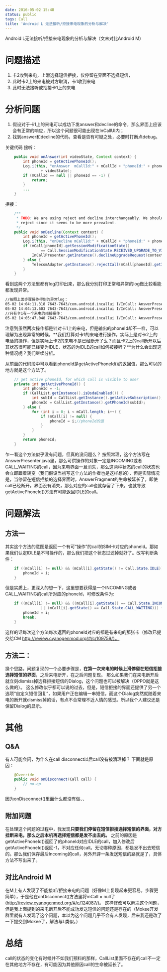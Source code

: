 ```yaml
---
date: 2016-05-02 15:48
status: public
tags: Call
title: 'Android L 无法接听/拒接来电现象的分析与解决'
---
```


Android L无法接听/拒接来电现象的分析与解决（文末对比Android M）
# 问题描述
1. 卡2收到来电，上滑选择短信拒接，仅停留在界面不选择短信，
2. 此时卡2上的来电被对方取消，卡1收到来电
3. 此时无法接听或拒接卡1上的来电

# 分析问题
1. 假设对于卡1上的来电可以成功下发answer和decline的命令，那么界面上应该会有正常的响应，所以这个问题很可能出现在InCallUI内；
2. 找到answer和decline的代码，查看是否有可疑之处，必要时打断点debug。

关键代码
接听：
```java
 	public void onAnswer(int videoState, Context context) {
        int phoneId = getActivePhoneId();
        Log.i(this, "onAnswer  mCallId:" + mCallId + "phoneId:" + phoneId + " videoState="
                + videoState);
        if (mCallId == null || phoneId == -1) {
            return;
        }
		...
    }
```

拒接：
```java
	/**
     * TODO: We are using reject and decline interchangeably. We should settle on
     * reject since it seems to be more prevalent.
     */
    public void onDecline(Context context) {
        int phoneId = getActivePhoneId();
        Log.i(this, "onDecline mCallId:" + mCallId + "phoneId:" + phoneId);
        if (mCall[phoneId].getSessionModificationState()
                == Call.SessionModificationState.RECEIVED_UPGRADE_TO_VIDEO_REQUEST) {
            InCallPresenter.getInstance().declineUpgradeRequest(context);
        } else {
            TelecomAdapter.getInstance().rejectCall(mCall[phoneId].getId(), false, null);
        }
    }
```

看到这两个方法里都有log打印出来，那么我分别打印正常和异常的log做比较看能都发现异常。

```xml
//按照上面步骤操作得到的异常log：
05-02 14:04:11.318 7643-7643/com.android.incallui I/InCall: AnswerPresenter - onDecline mCallId:[Ljava.lang.String;@1734d9f8phoneId:1
05-02 14:04:13.603 7643-7643/com.android.incallui I/InCall: AnswerPresenter - onAnswer  mCallId:[Ljava.lang.String;@1734d9f8phoneId:1 videoState=0
//只有卡1有一个来电的拒接操作：
05-02 14:05:47.048 7643-7643/com.android.incallui I/InCall: AnswerPresenter - onDecline mCallId:[Ljava.lang.String;@15b5b6e1phoneId:0
```
注意到虽然两次操作都是针对卡1上的来电，但是输出的phoneId却不一样，可以理解为出现异常的时候，**我们打算对卡1的来电进行操作，实际上是对卡2上的电话的操作，但是实际上卡2的来电不是已经断开了么？而且卡2上的call断开以后其状态很可能已经变为IDLE，状态的为IDLE的call如何被接听？**为什么会出现这种情况呢？我们继续分析。

从前面的代码段中可以看到phoneId是getActivePhoneId()的返回值，那么可以的地方就是这个方法了。


```java
	// get active phoneId, for which call is visible to user
    private int getActivePhoneId() {
        int phoneId = -1;
        if (CallList.getInstance().isDsdaEnabled()) {
            int subId = CallList.getInstance().getActiveSubscription();
            phoneId = CallList.getInstance().getPhoneId(subId);
        } else {
            for (int i = 0; i < mCall.length; i++) {
                if (mCall[i] != null) {
                    phoneId = i;//phoneId的值
                }
            }
        }
        return phoneId;
    }
```
乍一看这个方法似乎没有问题，但真的没问题么？
按照常理，这个方法写在AnswerPresenter.java里，那么可供操作的对象一定是INCOMING或者CALL_WAITING的call，因为来电界面一旦消失，那么这两种状态的call的状态也会立即跟着转变（我们假设当初写这个方法的作者也是这样想的），但是实际情况是，当停留在短信拒接的选择界面时，AnswerFragment的生命被延长了，即使call已经断开，界面没有消失，那么对应的call也就存留了下来。也就导致getActivePhoneId()方法有可能返回IDLE的call。

# 问题解法
## 方法一
其实这个方法的意图是返回一个有可“操作”的call的SIM卡对应的phoneId。那如果我们认定IDLE是不可操作的，那么我们把这个状态过滤掉就好了。改写判断条件：
```java
	if ((mCall[i] != null) && (mCall[i].getState() != Call.State.IDLE)) {
        phoneId = i;
    }
```
但是实质上，更深入的想一下，这里想要获得是一个INCOMING或者CALL_WAITING的call所对应的phoneId，可修改条件为:
```java
	if ((mCall[i] != null) && ((mCall[i].getState() == Call.State.INCOMING)
                || (mCall[i].getState() == Call.State.CALL_WAITING))) {
		phoneId = i;
		break;
    }
```
这样的话每次这个方法每次返回的phoneId对应的都是有来电的那张卡（修改已提交给CM	http://review.cyanogenmod.org/#/c/109759/）。
## 方法二：
换个思路，问题复现的一个必要步骤是，**在第一次来电的时候上滑停留在短信拒接选择短信的界面**，之后来电断开，在之后问题复现。
那么如果我们在来电断开后就立刻dismiss掉选择拒接短信的Dialog，这个问题也可以被解决（OPPO就是这么做的）。
这么修改似乎都可以说的过去，但是，短信拒接的界面还提供了另一个选项“自定义短信回复”，如果用户正在编辑一串短信，而这个Dialog突然就随着来电的断开就dismiss掉的话，有点不合常理不近人情的感觉。所以我个人建议还是保留Dialog的显示。

# 其他
## Q&A
有人可能会问，为什么在call disconnect以后call没有被清理掉？
下面就是原因：
```java
    @Override
    public void onDisconnect(Call call) {
        // no-op
    }
```
因为onDisconnect()里面什么都没有做、、


## 附加问题
在处理这个问题的过程中，我发现**只要我们停留在短信拒接选择短信的界面，对方挂断来电，那么之后本机再选择短信都是发不出去的。**
之前的原因是getActivePhoneId()返回了的phoneId对应IDLE的call，加入修改后getActivePhoneId()返回-1，不对应任何call。无论哪种原因，都是发不出去短信的。那么我们保存最后Incoming的call，另外开辟一条发送短信的路就是了，具体方法不写出来了。


## 对比Android M
在M上有人发现了不能接听/拒接来电的问题（好像M上复现起来更容易，步骤更简单），于是他在onDisconnect()方法里将mCall = null了(http://review.cyanogenmod.org/#/c/124087/)。
这样修改可以解决这个问题，但是我上面提到的来电断开后不能成功发送短信的问题还是存在的（Mokee开发群里就有人发现了这个问题，本以为这个问题几乎不会有人发现，后来我还是改了一下提交到Mokee了，解法与L类似。）

# 总结

call的状态的变化有时候并不如我们预料的那样，CallList里面不存在的call不一定在其他地方不存在，有可能因为其他原因call的生命被延长了。